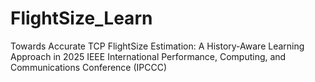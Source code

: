 # FlightSize_Learn
Towards Accurate TCP FlightSize Estimation: A History-Aware Learning Approach in 2025 IEEE International Performance, Computing, and Communications Conference (IPCCC) 
